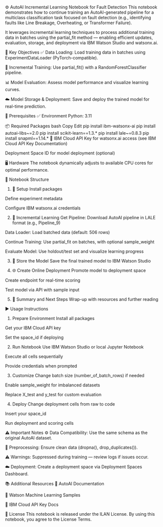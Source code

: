 ⚙️ AutoAI Incremental Learning Notebook for Fault Detection
This notebook demonstrates how to continue training an AutoAI-generated pipeline for a multiclass classification task focused on fault detection (e.g., identifying faults like Line Breakage, Overheating, or Transformer Failure).

It leverages incremental learning techniques to process additional training data in batches using the partial_fit method — enabling efficient updates, evaluation, storage, and deployment via IBM Watson Studio and watsonx.ai.

📌 Key Objectives
✅ Data Loading: Load training data in batches using ExperimentDataLoader (PyTorch-compatible).

🔁 Incremental Training: Use partial_fit() with a RandomForestClassifier pipeline.

📊 Model Evaluation: Assess model performance and visualize learning curves.

☁️ Model Storage & Deployment: Save and deploy the trained model for real-time prediction.

🧰 Prerequisites
✅ Environment
Python: 3.11

📦 Required Packages
bash
Copy
Edit
pip install ibm-watsonx-ai
pip install autoai-libs~=2.0
pip install scikit-learn==1.3.*
pip install lale~=0.8.3
pip install snapml==1.14.*
🔐 IBM Cloud
API Key for watsonx.ai access (see IBM Cloud API Key Documentation)

Deployment Space ID for model deployment (optional)

🖥️ Hardware
The notebook dynamically adjusts to available CPU cores for optimal performance.

📁 Notebook Structure
1. 🚀 Setup
Install packages

Define experiment metadata

Configure IBM watsonx.ai credentials

2. 🧠 Incremental Learning
Get Pipeline: Download AutoAI pipeline in LALE format (e.g., Pipeline_9)

Data Loader: Load batched data (default: 506 rows)

Continue Training: Use partial_fit on batches, with optional sample_weight

Evaluate Model: Use holdout/test set and visualize learning progress

3. 💾 Store the Model
Save the final trained model to IBM Watson Studio

4. 🌐 Create Online Deployment
Promote model to deployment space

Create endpoint for real-time scoring

Test model via API with sample input

5. 📘 Summary and Next Steps
Wrap-up with resources and further reading

▶️ Usage Instructions
1. Prepare Environment
Install all packages

Get your IBM Cloud API key

Set the space_id if deploying

2. Run Notebook
Use IBM Watson Studio or local Jupyter Notebook

Execute all cells sequentially

Provide credentials when prompted

3. Customize
Change batch size (number_of_batch_rows) if needed

Enable sample_weight for imbalanced datasets

Replace X_test and y_test for custom evaluation

4. Deploy
Change deployment cells from raw to code

Insert your space_id

Run deployment and scoring cells

⚠️ Important Notes
⚙️ Data Compatibility: Use the same schema as the original AutoAI dataset.

🧹 Preprocessing: Ensure clean data (dropna(), drop_duplicates()).

⚠️ Warnings: Suppressed during training — review logs if issues occur.

☁️ Deployment: Create a deployment space via Deployment Spaces Dashboard.

📚 Additional Resources
📖 AutoAI Documentation

🧪 Watson Machine Learning Samples

🔐 IBM Cloud API Key Docs

📜 License
This notebook is released under the ILAN License. By using this notebook, you agree to the License Terms.

